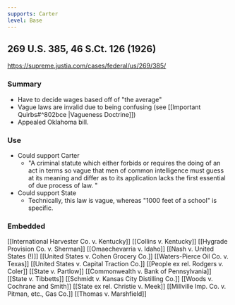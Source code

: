 ```yaml
---
supports: Carter
level: Base
---
```

## 269 U.S. 385, 46 S.Ct. 126 (1926)

https://supreme.justia.com/cases/federal/us/269/385/
### Summary
* Have to decide wages based off of "the average"
* Vague laws are invalid due to being confusing (see [[Important Quirbs#^802bce |Vagueness Doctrine]])
* Appealed Oklahoma bill.

### Use
* Could support Carter
	*  "A criminal statute which either forbids or requires the doing of an act in terms so vague that men of common intelligence must guess at its meaning and differ as to its application lacks the first essential of due process of law. "
* Could support State
	* Technically, this law is vague, whereas "1000 feet of a school" is specific. 

### Embedded
[[International Harvester Co. v. Kentucky]]
[[Collins v. Kentucky]]
[[Hygrade Provision Co. v. Sherman]]
[[Omaechevarria v. Idaho]]
[[Nash v. United States (!)]]
[[United States v. Cohen Grocery Co.]]
[[Waters-Pierce Oil Co. v. Texas]]
[[United States v. Capital Traction Co.]]
[[People ex rel. Rodgers v. Coler]]
[[State v. Partlow]]
[[Commonwealth v. Bank of Pennsylvania]]
[[State v. Tibbetts]]
[[Schmidt v. Kansas City Distilling Co.]]
[[Woods v. Cochrane and Smith]]
[[State ex rel. Christie v. Meek]]
[[Millville Imp. Co. v. Pitman, etc., Gas Co.]]
[[Thomas v. Marshfield]]

